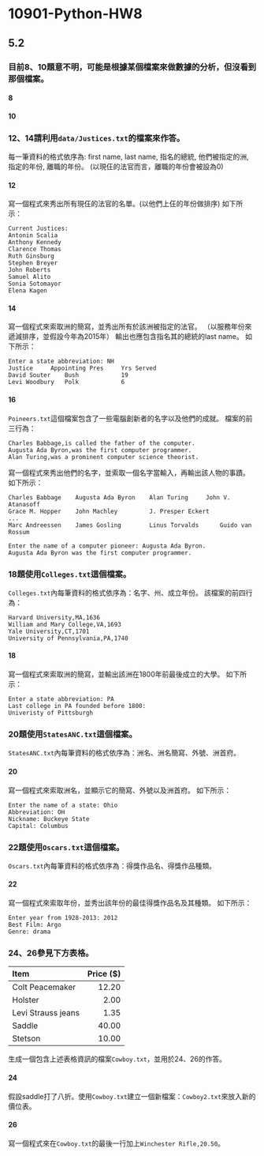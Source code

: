 # 10901-Python-HW8

## 5.2



### 目前8、10題意不明，可能是根據某個檔案來做數據的分析，但沒看到那個檔案。

#### 8

#### 10



### 12、14請利用`data/Justices.txt`的檔案來作答。
每一筆資料的格式依序為: first name, last name, 指名的總統, 他們被指定的洲, 指定的年份, 離職的年份。
(以現仼的法官而言，離職的年份會被設為0)

#### 12
寫一個程式來秀出所有現仼的法官的名單。(以他們上仼的年份做排序)
如下所示：
```
Current Justices:
Antonin Scalia
Anthony Kennedy
Clarence Thomas
Ruth Ginsburg
Stephen Breyer
John Roberts
Samuel Alito
Sonia Sotomayor
Elena Kagen
```

#### 14
寫一個程式來索取洲的簡寫，並秀出所有於該洲被指定的法官。
（以服務年份來遞減排序，並假設今年為2015年）
輸出也應包含指名其的總統的last name。
如下所示：
```
Enter a state abbreviation: NH
Justice		Appointing Pres		Yrs Served
David Souter	Bush			19
Levi Woodbury	Polk			6
```


#### 16
`Poineers.txt`這個檔案包含了一些電腦創新者的名字以及他們的成就。
檔案的前三行為：
```
Charles Babbage,is called the father of the computer.
Augusta Ada Byron,was the first computer programmer.
Alan Turing,was a prominent computer science theorist.
```
寫一個程式來秀出他們的名字，並索取一個名字當輸入，再輸出該人物的事蹟。
如下所示：
```
Charles Babbage    Augusta Ada Byron    Alan Turing	    John V. Atanasoff
Grace M. Hopper    John Machley	        J. Presper Eckert	
...
Marc Andreessen    James Gosling        Linus Torvalds      Guido van Rossum

Enter the name of a computer pioneer: Augusta Ada Byron.
Augusta Ada Byron was the first computer programmer.

```



### 18題使用`Colleges.txt`這個檔案。
`Colleges.txt`內每筆資料的格式依序為：名字、州、成立年份。
該檔案的前四行為：
```
Harvard University,MA,1636
William and Mary College,VA,1693
Yale University,CT,1701
University of Pennsylvania,PA,1740
```
#### 18
寫一個程式來索取洲的簡寫，並輸出該洲在1800年前最後成立的大學。
如下所示：
```
Enter a state abbreviation: PA
Last college in PA founded before 1800:
Univeristy of Pittsburgh
```

### 20題使用`StatesANC.txt`這個檔案。
`StatesANC.txt`內每筆資料的格式依序為：洲名、洲名簡寫、外號、洲首府。

#### 20
寫一個程式來索取洲名，並顯示它的簡寫、外號以及洲首府。
如下所示：
```
Enter the name of a state: Ohio
Abbreviation: OH
Nickname: Buckeye State
Capital: Columbus
```

### 22題使用`Oscars.txt`這個檔案。
`Oscars.txt`內每筆資料的格式依序為：得獎作品名、得獎作品種類。

#### 22
寫一個程式來索取年份，並秀出該年份的最佳得獎作品名及其種類。
如下所示：
```
Enter year from 1928-2013: 2012
Best Film: Argo
Genre: drama
```


### 24、26參見下方表格。
Item		|	Price ($)|
:---------------|---------------:|
Colt Peacemaker |	12.20    |
Holster		|	2.00	 |
Levi Strauss jeans |	1.35	 |
Saddle		|	40.00	 |
Stetson		|	10.00	 |

生成一個包含上述表格資訊的檔案`Cowboy.txt`，並用於24、26的作答。

#### 24
假設saddle打了八折。使用`Cowboy.txt`建立一個新檔案：`Cowboy2.txt`來放入新的價位表。

#### 26
寫一個程式來在`Cowboy.txt`的最後一行加上`Winchester Rifle,20.50`。
